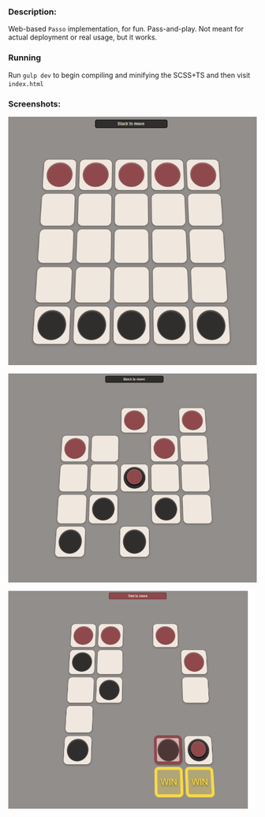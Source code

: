 ### Description:
Web-based `Passo` implementation, for fun. Pass-and-play. Not meant for actual deployment or real usage, but it works.

### Running
Run `gulp dev` to  begin compiling and minifying the SCSS+TS and then visit `index.html`

### Screenshots:

![](docs/img/passo-1.png)

![](docs/img/passo-2.png)

![](docs/img/passo-3.png)